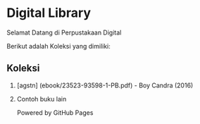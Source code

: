 # Digital Library

Selamat Datang di Perpustakaan Digital

Berikut adalah Koleksi yang dimiliki:

## Koleksi
1. [agstn] (ebook/23523-93598-1-PB.pdf) - Boy Candra (2016)
2. Contoh buku lain

   Powered by GitHub Pages
